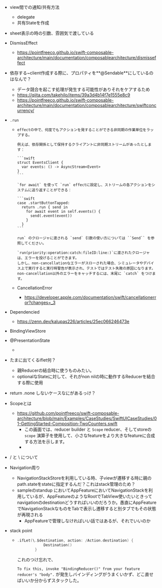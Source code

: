 * view間での通知/共有方法

  * delegate
  * 共有Stateを作成

* sheet表示の時の引数、雰囲気で渡している

* DismissEffect

  * https://pointfreeco.github.io/swift-composable-architecture/main/documentation/composablearchitecture/dismisseffect

* 依存する~client作成する際に、プロパティを**@Sendable**にしているのはなんで？

  * データ競合を起こす処理が発生する可能性がありそれをケアするため
  * https://qiita.com/takehilo/items/39a3d4b14f7e1555e8c9
  * https://pointfreeco.github.io/swift-composable-architecture/main/documentation/composablearchitecture/swiftconcurrency/

* `.run`

  * ````
    effectの中で、何度でもアクションを発することができる非同期の作業単位をラップする。
    
    例えば、依存関係として保持するクライアントに非同期ストリームがあったとします：
    
    ```swift
    struct EventsClient {
      var events: () -> AsyncStream<Event>
    }
    ```
    
    `for await` を使って `run` effectに設定し、ストリームの各アクションをシステムに送り返すことができる：
    
    ```swift
    case .startButtonTapped:
      return .run { send in
        for await event in self.events() {
          send(.event(event))
        }
      }
    ```
    
    run` のクロージャに渡される `send` 引数の使い方については ``Send`` を参照してください。
    
    `run(priority:operation:catch:fileID:line:)`に渡されたクロージャは、エラーを投げることができます。
    しかし、non-cancellationなエラーがスローされた場合、シミュレータやデバイス上で実行すると実行時警告が表示され、テストではテスト失敗の原因になります。non-cancellation以外のエラーをキャッチするには、末尾に `catch` をつけます。
    ````

  * CancellationError

    * https://developer.apple.com/documentation/swift/cancellationerror?changes=_3

* Dependencied

  * https://zenn.dev/kalupas226/articles/25ec066246473e

* BindingViewStore

* @PresentationState

  * 

* たまに出てくるiflet何？

  * 親Reducerの結合時に使うものみたい。
  * optionalなStateに対して、それがnon nilの時に動作するReducerを結合する際に使用

* return .none しないケースなにがあるっけ？

* Scopeとは

  * https://github.com/pointfreeco/swift-composable-architecture/blob/main/Examples/CaseStudies/SwiftUICaseStudies/01-GettingStarted-Composition-TwoCounters.swift
    * この画面では、reducer builder と `Scope` reducer、そしてstoreの `scope` 演算子を使用して、小さなfeatureをより大きなfeatureに合成する方法を示します。
    * 

* / と \ について

* Navigation周り

  * NavigationStackStoreを利用している時、子viewが遷移する時に親のpath.stateをstateに指定するんだ？これはstack管理のため？
  * sampleのstandup においてAppFeatureにおいてNavigationStackを利用しているが、AppFeatureのようなRootでTabView使いたいときってnavigationのdestinationどうすればいいのだろうか。愚直にAppFeatureでNavigationStackなものをTabで表示し遷移すると別タブでもその状態が再現される
    * AppFeatureで管理しなければいい話ではあるが、それでいいのか

* stack point

  * ```swift
    .ifLet(\.$destination, action: /Action.destination) {
                Destination()
            }
    ```

    これのつけ忘れで、

    `To fix this, invoke "BindingReducer()" from your feature reducer's "body".` が発生しバインディングがうまくいかず、どこ直せばいいか分からずスタックした。